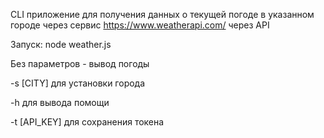 CLI приложение для получения данных о текущей погоде в указанном городе через сервис https://www.weatherapi.com/ через API


Запуск: node weather.js

Без параметров - вывод погоды

-s [CITY] для установки города

-h для вывода помощи

-t [API_KEY] для сохранения токена